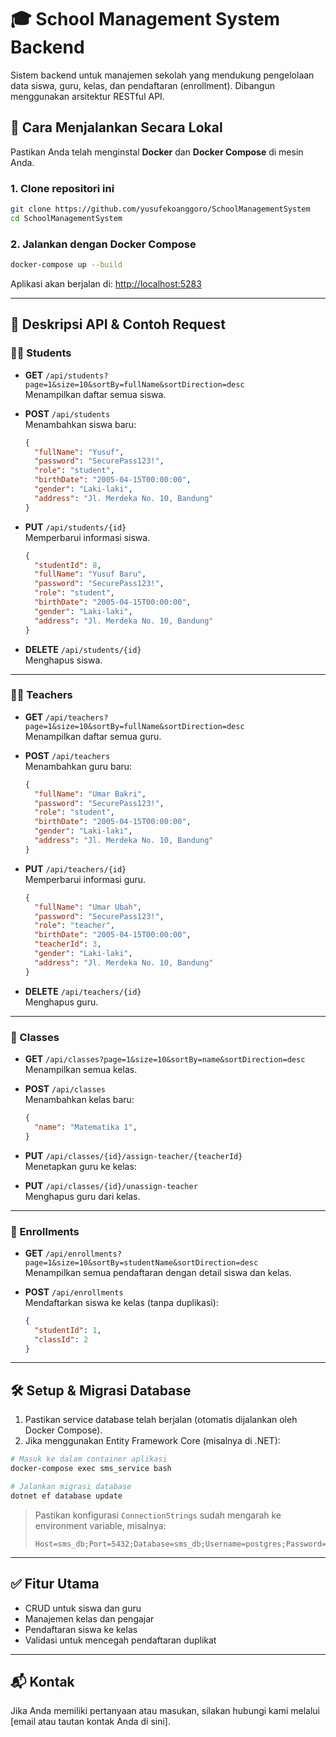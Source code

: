 # 🎓 School Management System Backend

Sistem backend untuk manajemen sekolah yang mendukung pengelolaan data siswa, guru, kelas, dan pendaftaran (enrollment). Dibangun menggunakan arsitektur RESTful API.

## 🚀 Cara Menjalankan Secara Lokal

Pastikan Anda telah menginstal **Docker** dan **Docker Compose** di mesin Anda.

### 1. Clone repositori ini

```bash
git clone https://github.com/yusufekoanggoro/SchoolManagementSystem
cd SchoolManagementSystem
```

### 2. Jalankan dengan Docker Compose

```bash
docker-compose up --build
```

Aplikasi akan berjalan di: [http://localhost:5283](http://localhost:5283)

---

## 📂 Deskripsi API & Contoh Request

### 🧑‍🎓 Students
- **GET** `/api/students?page=1&size=10&sortBy=fullName&sortDirection=desc`  
  Menampilkan daftar semua siswa.

- **POST** `/api/students`  
  Menambahkan siswa baru:
  ```json
  {
    "fullName": "Yusuf",
    "password": "SecurePass123!",
    "role": "student",
    "birthDate": "2005-04-15T00:00:00",
    "gender": "Laki-laki",
    "address": "Jl. Merdeka No. 10, Bandung"
  }
  ```
- **PUT** `/api/students/{id}`  
  Memperbarui informasi siswa.
  ```json
  {
    "studentId": 8,
    "fullName": "Yusuf Baru",
    "password": "SecurePass123!",
    "role": "student",
    "birthDate": "2005-04-15T00:00:00",
    "gender": "Laki-laki",
    "address": "Jl. Merdeka No. 10, Bandung"
  }
  ```
- **DELETE** `/api/students/{id}`  
  Menghapus siswa.

---

### 👨‍🏫 Teachers
- **GET** `/api/teachers?page=1&size=10&sortBy=fullName&sortDirection=desc`  
  Menampilkan daftar semua guru.

- **POST** `/api/teachers`  
  Menambahkan guru baru:
  ```json
  {
    "fullName": "Umar Bakri",
    "password": "SecurePass123!",
    "role": "student",
    "birthDate": "2005-04-15T00:00:00",
    "gender": "Laki-laki",
    "address": "Jl. Merdeka No. 10, Bandung"
  }
  ```

- **PUT** `/api/teachers/{id}`  
  Memperbarui informasi guru.
  ```json
  {
    "fullName": "Umar Ubah",
	"password": "SecurePass123!",
	"role": "teacher",
	"birthDate": "2005-04-15T00:00:00",
	"teacherId": 3,
	"gender": "Laki-laki",
	"address": "Jl. Merdeka No. 10, Bandung"
  }
  ```

- **DELETE** `/api/teachers/{id}`  
  Menghapus guru.

---

### 🏫 Classes
- **GET** `/api/classes?page=1&size=10&sortBy=name&sortDirection=desc`  
  Menampilkan semua kelas.

- **POST** `/api/classes`  
  Menambahkan kelas baru:
  ```json
  {
    "name": "Matematika 1",
  }
  ```

- **PUT** `/api/classes/{id}/assign-teacher/{teacherId}`  
  Menetapkan guru ke kelas:
  
- **PUT** `/api/classes/{id}/unassign-teacher`  
  Menghapus guru dari kelas.

---

### 📘 Enrollments
- **GET** `/api/enrollments?page=1&size=10&sortBy=studentName&sortDirection=desc`  
  Menampilkan semua pendaftaran dengan detail siswa dan kelas.

- **POST** `/api/enrollments`  
  Mendaftarkan siswa ke kelas (tanpa duplikasi):
  ```json
  {
    "studentId": 1,
    "classId": 2
  }
  ```

---

## 🛠️ Setup & Migrasi Database

1. Pastikan service database telah berjalan (otomatis dijalankan oleh Docker Compose).
2. Jika menggunakan Entity Framework Core (misalnya di .NET):

```bash
# Masuk ke dalam container aplikasi
docker-compose exec sms_service bash

# Jalankan migrasi database
dotnet ef database update
```

> Pastikan konfigurasi `ConnectionStrings` sudah mengarah ke environment variable, misalnya:
> 
> ```
> Host=sms_db;Port=5432;Database=sms_db;Username=postgres;Password=admin
> ```

---

## ✅ Fitur Utama

- CRUD untuk siswa dan guru
- Manajemen kelas dan pengajar
- Pendaftaran siswa ke kelas
- Validasi untuk mencegah pendaftaran duplikat

---

## 📬 Kontak

Jika Anda memiliki pertanyaan atau masukan, silakan hubungi kami melalui [email atau tautan kontak Anda di sini].
